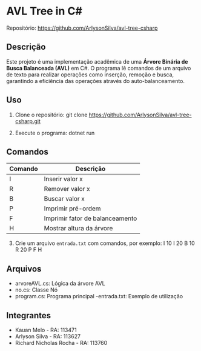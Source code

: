 # AVL Tree in C#

Repositório: https://github.com/ArlysonSilva/avl-tree-csharp

## Descrição
Este projeto é uma implementação acadêmica de uma **Árvore Binária de Busca Balanceada (AVL)** em C#. O programa lê comandos de um arquivo de texto para realizar operações como inserção, remoção e busca, garantindo a eficiência das operações através do auto-balanceamento.

## Uso
1. Clone o repositório:
git clone https://github.com/ArlysonSilva/avl-tree-csharp.git

2. Execute o programa:
dotnet run

## Comandos
| Comando | Descrição                      |
|---------|--------------------------------|
| I <x>   | Inserir valor x                |
| R <x>   | Remover valor x                |
| B <x>   | Buscar valor x                 |
| P       | Imprimir pré-ordem             |
| F       | Imprimir fator de balanceamento|
| H       | Mostrar altura da árvore       |

3. Crie um arquivo `entrada.txt` com comandos, por exemplo:
I 10
I 20
B 10
R 20
P
F
H


## Arquivos
- arvoreAVL.cs: Lógica da árvore AVL
- no.cs: Classe Nó
- program.cs: Programa principal
-entrada.txt: Exemplo de utilização

## Integrantes
- Kauan Melo - RA: 113471  
- Arlyson Silva - RA: 113627  
- Richard Nicholas Rocha - RA: 113760  
